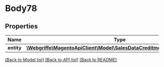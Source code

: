 # Body78

## Properties
Name | Type | Description | Notes
------------ | ------------- | ------------- | -------------
**entity** | [**\Webgriffe\MagentoApiClient\Model\SalesDataCreditmemoCommentInterface**](SalesDataCreditmemoCommentInterface.md) |  | 

[[Back to Model list]](../README.md#documentation-for-models) [[Back to API list]](../README.md#documentation-for-api-endpoints) [[Back to README]](../README.md)


